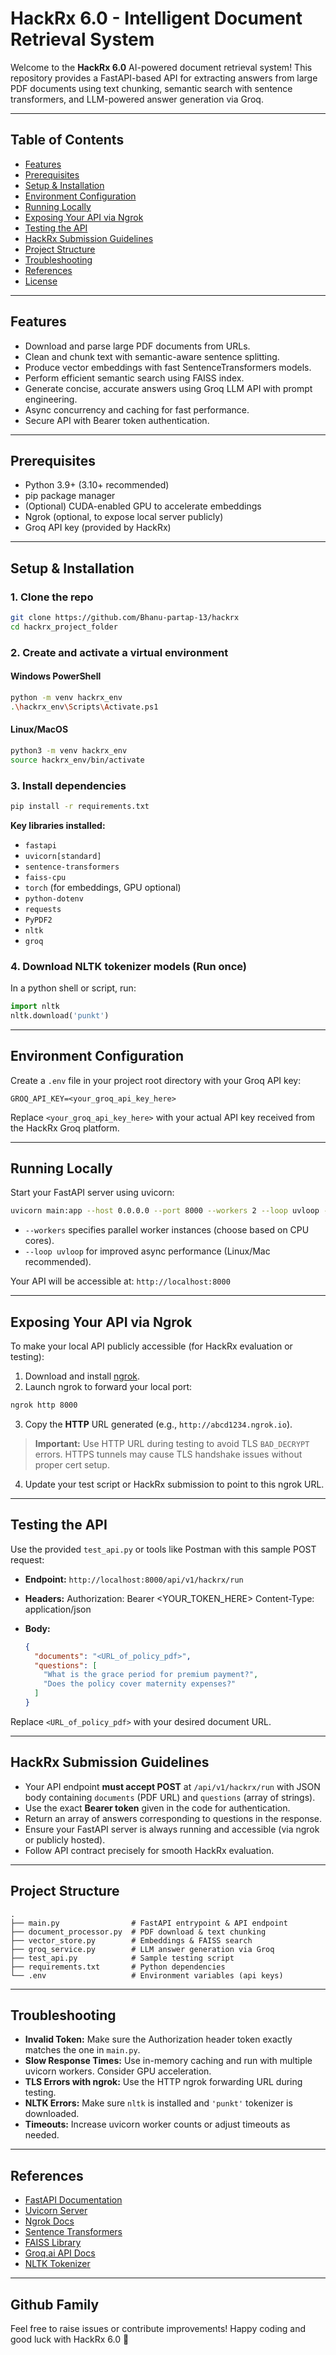 # HackRx 6.0 - Intelligent Document Retrieval System

Welcome to the **HackRx 6.0** AI-powered document retrieval system! This repository provides a FastAPI-based API for extracting answers from large PDF documents using text chunking, semantic search with sentence transformers, and LLM-powered answer generation via Groq.

---

## Table of Contents

- [Features](#features)
- [Prerequisites](#prerequisites)
- [Setup & Installation](#setup--installation)
- [Environment Configuration](#environment-configuration)
- [Running Locally](#running-locally)
- [Exposing Your API via Ngrok](#exposing-your-api-via-ngrok)
- [Testing the API](#testing-the-api)
- [HackRx Submission Guidelines](#hackrx-submission-guidelines)
- [Project Structure](#project-structure)
- [Troubleshooting](#troubleshooting)
- [References](#references)
- [License](#license)

---

## Features

- Download and parse large PDF documents from URLs.
- Clean and chunk text with semantic-aware sentence splitting.
- Produce vector embeddings with fast SentenceTransformers models.
- Perform efficient semantic search using FAISS index.
- Generate concise, accurate answers using Groq LLM API with prompt engineering.
- Async concurrency and caching for fast performance.
- Secure API with Bearer token authentication.

---

## Prerequisites

- Python 3.9+ (3.10+ recommended)
- pip package manager
- (Optional) CUDA-enabled GPU to accelerate embeddings
- Ngrok (optional, to expose local server publicly)
- Groq API key (provided by HackRx)

---

## Setup & Installation

### 1. Clone the repo

```sh
git clone https://github.com/Bhanu-partap-13/hackrx
cd hackrx_project_folder
```

### 2. Create and activate a virtual environment

#### Windows PowerShell

```sh
python -m venv hackrx_env
.\hackrx_env\Scripts\Activate.ps1
```

#### Linux/MacOS

```sh
python3 -m venv hackrx_env
source hackrx_env/bin/activate
```

### 3. Install dependencies

```sh
pip install -r requirements.txt
```

**Key libraries installed:**

- `fastapi`
- `uvicorn[standard]`
- `sentence-transformers`
- `faiss-cpu`
- `torch` (for embeddings, GPU optional)
- `python-dotenv`
- `requests`
- `PyPDF2`
- `nltk`
- `groq`

### 4. Download NLTK tokenizer models (Run once)

In a python shell or script, run:

```python
import nltk
nltk.download('punkt')
```

---

## Environment Configuration

Create a `.env` file in your project root directory with your Groq API key:

```env
GROQ_API_KEY=<your_groq_api_key_here>
```

Replace `<your_groq_api_key_here>` with your actual API key received from the HackRx Groq platform.

---

## Running Locally

Start your FastAPI server using uvicorn:

```sh
uvicorn main:app --host 0.0.0.0 --port 8000 --workers 2 --loop uvloop --reload
```

- `--workers` specifies parallel worker instances (choose based on CPU cores).
- `--loop uvloop` for improved async performance (Linux/Mac recommended).

Your API will be accessible at:
`http://localhost:8000`

---

## Exposing Your API via Ngrok

To make your local API publicly accessible (for HackRx evaluation or testing):

1. Download and install [ngrok](https://ngrok.com/).
2. Launch ngrok to forward your local port:

```sh
ngrok http 8000
```

3. Copy the **HTTP** URL generated (e.g., `http://abcd1234.ngrok.io`).

> **Important:** Use HTTP URL during testing to avoid TLS `BAD_DECRYPT` errors. HTTPS tunnels may cause TLS handshake issues without proper cert setup.

4. Update your test script or HackRx submission to point to this ngrok URL.

---

## Testing the API

Use the provided `test_api.py` or tools like Postman with this sample POST request:

- **Endpoint:**
  `http://localhost:8000/api/v1/hackrx/run`

- **Headers:**
  Authorization: Bearer <YOUR_TOKEN_HERE>
  Content-Type: application/json

- **Body:**
  ```json
  {
    "documents": "<URL_of_policy_pdf>",
    "questions": [
      "What is the grace period for premium payment?",
      "Does the policy cover maternity expenses?"
    ]
  }
  ```

Replace `<URL_of_policy_pdf>` with your desired document URL.

---

## HackRx Submission Guidelines

- Your API endpoint **must accept POST** at `/api/v1/hackrx/run` with JSON body containing `documents` (PDF URL) and `questions` (array of strings).
- Use the exact **Bearer token** given in the code for authentication.
- Return an array of answers corresponding to questions in the response.
- Ensure your FastAPI server is always running and accessible (via ngrok or publicly hosted).
- Follow API contract precisely for smooth HackRx evaluation.

---

## Project Structure

```
.
├── main.py                # FastAPI entrypoint & API endpoint
├── document_processor.py  # PDF download & text chunking
├── vector_store.py        # Embeddings & FAISS search
├── groq_service.py        # LLM answer generation via Groq
├── test_api.py            # Sample testing script
├── requirements.txt       # Python dependencies
└── .env                   # Environment variables (api keys)

```

---

## Troubleshooting

- **Invalid Token:** Make sure the Authorization header token exactly matches the one in `main.py`.
- **Slow Response Times:** Use in-memory caching and run with multiple uvicorn workers. Consider GPU acceleration.
- **TLS Errors with ngrok:** Use the HTTP ngrok forwarding URL during testing.
- **NLTK Errors:** Make sure `nltk` is installed and `'punkt'` tokenizer is downloaded.
- **Timeouts:** Increase uvicorn worker counts or adjust timeouts as needed.

---

## References

- [FastAPI Documentation](https://fastapi.tiangolo.com/)
- [Uvicorn Server](https://www.uvicorn.org/)
- [Ngrok Docs](https://ngrok.com/docs)
- [Sentence Transformers](https://www.sbert.net/)
- [FAISS Library](https://github.com/facebookresearch/faiss)
- [Groq.ai API Docs](https://docs.groq.ai/)
- [NLTK Tokenizer](https://www.nltk.org/api/nltk.tokenize.html)

---

## Github Family

Feel free to raise issues or contribute improvements!
Happy coding and good luck with HackRx 6.0 🎉

